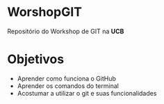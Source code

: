 # WorshopGIT

Repositório do Workshop de GIT na **UCB**

# Objetivos

* Aprender como funciona o GitHub
* Aprender os comandos do terminal
* Acostumar a utilizar o git e suas funcionalidades

